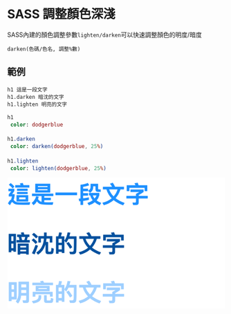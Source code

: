 # SASS 調整顏色深淺

SASS內建的顏色調整參數`lighten/darken`可以快速調整顏色的明度/暗度

```
darken(色碼/色名, 調整%數)
```

## 範例

```pug
h1 這是一段文字
h1.darken 暗沈的文字
h1.lighten 明亮的文字
```

```sass
h1
 color: dodgerblue
 
h1.darken
 color: darken(dodgerblue, 25%)
 
h1.lighten
 color: lighten(dodgerblue, 25%)
```

![](https://raw.githubusercontent.com/ianchen0419/notes/master/img/SASS%20調整顏色深淺/01.png)
